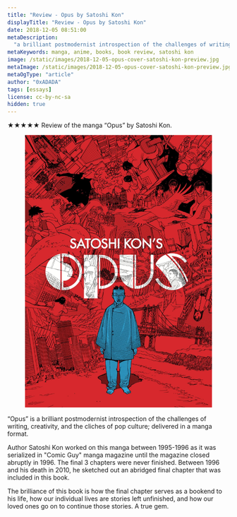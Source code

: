 ```yaml
---
title: "Review - Opus by Satoshi Kon"
displayTitle: "Review - Opus by Satoshi Kon"
date: 2018-12-05 08:51:00
metaDescription:
  "a brilliant postmodernist introspection of the challenges of writing"
metaKeywords: manga, anime, books, book review, satoshi kon
image: /static/images/2018-12-05-opus-cover-satoshi-kon-preview.jpg
metaImage: /static/images/2018-12-05-opus-cover-satoshi-kon-preview.jpg
metaOgType: "article"
author: "0xADADA"
tags: [essays]
license: cc-by-nc-sa
hidden: true
---
```


★★★★★ Review of the manga “Opus” by Satoshi Kon.

<figure>
  <img src="/static/images/2018-12-05-opus-cover-satoshi-kon.jpg"
    alt="Opus by Satoshi Kon" title="Opus by Satoshi Kon">
</figure>

“Opus” is a brilliant postmodernist introspection of the challenges of writing,
creativity, and the cliches of pop culture; delivered in a manga format.

Author Satoshi Kon worked on this manga between 1995-1996 as it was serialized
in "Comic Guy" manga magazine until the magazine closed abruptly in 1996. The
final 3 chapters were never finished. Between 1996 and his death in 2010, he
sketched out an abridged final chapter that was included in this book.

The brilliance of this book is how the final chapter serves as a bookend to his
life, how our individual lives are stories left unfinished, and how our loved
ones go on to continue those stories. A true gem.
